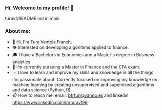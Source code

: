 ### Hi, Welcome to my profile! 👋
turavf/README.md in main

### About me:
- 👋 Hi, I'm Tura Ventola Franch.
- 👁 Interested on developing algorithms applied to finance.
- 🎓 I have a Bachelors in Economics and a Master's degree in Business analytics. 
- 🌱 I’m currently pursuing a Master in Finance and the CFA exam.
- 📈 I love to learn and improve my skills and knowledge in all the things i'm passionate about. Currently focused on improving my knowledge on machine learning by creating unsupervised and supervised algorithms and data science (Python, R).
- 📫 How to reach me: email: bfrturi@yahoo.es and linkedin https://www.linkedin.com/in/turavf99 
